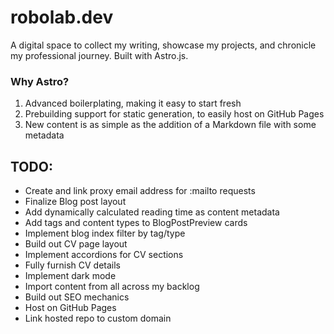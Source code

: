 # robolab.dev

A digital space to collect my writing, showcase my projects, and chronicle my professional journey.
Built with Astro.js.

### Why Astro?

1. Advanced boilerplating, making it easy to start fresh
2. Prebuilding support for static generation, to easily host on GitHub Pages
3. New content is as simple as the addition of a Markdown file with some metadata

## TODO:
- Create and link proxy email address for :mailto requests
- Finalize Blog post layout
- Add dynamically calculated reading time as content metadata
- Add tags and content types to BlogPostPreview cards
- Implement blog index filter by tag/type
- Build out CV page layout
- Implement accordions for CV sections
- Fully furnish CV details
- Implement dark mode
- Import content from all across my backlog
- Build out SEO mechanics
- Host on GitHub Pages
- Link hosted repo to custom domain
